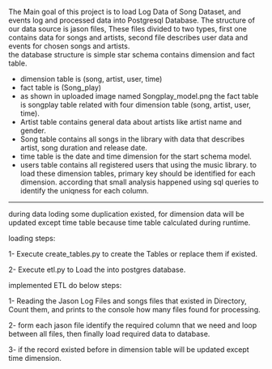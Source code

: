The Main goal of this project is to load Log Data of Song Dataset, and events log and processed data into Postgresql Database.
The structure of our data source is jason files, These files divided to two types, first one contains data for songs and artists, second file describes user data and events for chosen songs and artists.  
the database structure is simple star schema contains dimension and fact table.
* dimension table is (song, artist, user, time)
* fact table is (Song_play)
* as shown in uploaded image named Songplay_model.png the fact table is songplay table related with four dimension table (song, artist, user, time).
* Artist table contains general data about artists like artist name and gender.
* Song table contains all songs in the library with data that describes artist, song duration and release date.
* time table is the date and time dimension for the start schema model.
* users table contains all registered users that using the music library.
to load these dimension tables, primary key should be identified for each dimension. according that small analysis happened using sql queries to identify the uniqness for each column.

----------------------------------
during data loding some duplication existed, for dimension data will be updated except time table because time table calculated during runtime.

loading steps:

1- Execute create_tables.py to create the Tables or replace them if existed.

2- Execute etl.py to Load the into postgres database.

implemented ETL do below steps:

1- Reading the Jason Log Files and songs files that existed in Directory, Count them, and prints to the console how many files found for processing.

2- form each jason file identify the required column that we need and loop between all files, then finally load required data to database.

3- if the record existed before in dimension table will be updated except time dimension.
